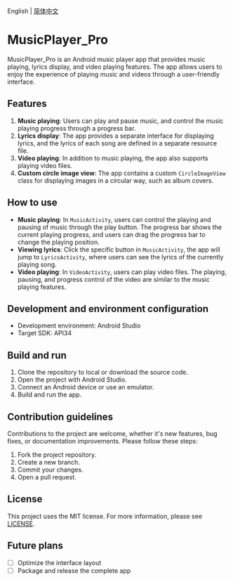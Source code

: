 English | [简体中文](README_zh.md)
# MusicPlayer_Pro
MusicPlayer_Pro is an Android music player app that provides music playing, lyrics display, and video playing features. The app allows users to enjoy the experience of playing music and videos through a user-friendly interface.

## Features
1. **Music playing**: Users can play and pause music, and control the music playing progress through a progress bar.
2. **Lyrics display**: The app provides a separate interface for displaying lyrics, and the lyrics of each song are defined in a separate resource file.
3. **Video playing**: In addition to music playing, the app also supports playing video files.
4. **Custom circle image view**: The app contains a custom `CircleImageView` class for displaying images in a circular way, such as album covers.

## How to use
- **Music playing**: In `MusicActivity`, users can control the playing and pausing of music through the play button. The progress bar shows the current playing progress, and users can drag the progress bar to change the playing position.
- **Viewing lyrics**: Click the specific button in `MusicActivity`, the app will jump to `LyricsActivity`, where users can see the lyrics of the currently playing song.
- **Video playing**: In `VideoActivity`, users can play video files. The playing, pausing, and progress control of the video are similar to the music playing features.

## Development and environment configuration
- Development environment: Android Studio
- Target SDK: API34

## Build and run
1. Clone the repository to local or download the source code.
2. Open the project with Android Studio.
3. Connect an Android device or use an emulator.
4. Build and run the app.

## Contribution guidelines
Contributions to the project are welcome, whether it's new features, bug fixes, or documentation improvements. Please follow these steps:
1. Fork the project repository.
2. Create a new branch.
3. Commit your changes.
4. Open a pull request.

## License
This project uses the MIT license. For more information, please see [LICENSE](LICENSE).

## Future plans
- [ ] Optimize the interface layout
- [ ] Package and release the complete app
